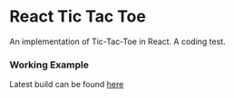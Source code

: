 # React Tic Tac Toe

An implementation of Tic-Tac-Toe in React.
A coding test.

### Working Example
Latest build can be found [here](https://defiantbidet.github.io/react-tic-tac-toe/dist/index.html)
